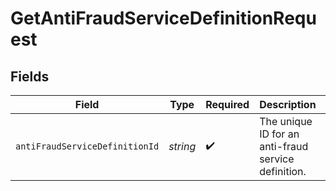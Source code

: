 # GetAntiFraudServiceDefinitionRequest


## Fields

| Field                                               | Type                                                | Required                                            | Description                                         | Example                                             |
| --------------------------------------------------- | --------------------------------------------------- | --------------------------------------------------- | --------------------------------------------------- | --------------------------------------------------- |
| `antiFraudServiceDefinitionId`                      | *string*                                            | :heavy_check_mark:                                  | The unique ID for an anti-fraud service definition. | sif-ati-fraud                                       |